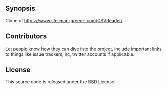 ## Synopsis

Clone of https://www.stellman-greene.com/CSVReader/

## Contributors

Let people know how they can dive into the project, include important links to things like issue trackers, irc, twitter accounts if applicable.

## License

This source code is released under the BSD License.
